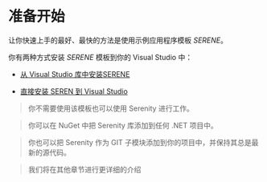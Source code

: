 # 准备开始

让你快速上手的最好、最快的方法是使用示例应用程序模板 *SERENE*。

你有两种方式安装 *SERENE* 模板到你的 Visual Studio 中：

* [从 Visual Studio 库中安装SERENE ](installing_serene_from_visual_studio_gallery.md)

* [直接安装 SEREN 到 Visual Studio](installing_serene_directly_from_visual_studio.md)

> 你不需要使用该模板也可以使用 Serenity 进行工作。

> 你可以在 NuGet 中把 Serenity 库添加到任何 .NET 项目中。

> 你也可以把 Serenity 作为 GIT 子模块添加到你的项目中，并保持其总是最新的源代码。

> 我们将在其他章节进行更详细的介绍